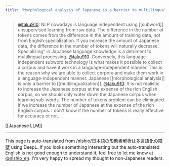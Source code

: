 ```yaml
---
title: "Morphological analysis of Japanese is a barrier to multilingualization"
---
```


> [@taku910](https://twitter.com/taku910/status/1660845546553180163?s=20): NLP nowadays is language independent using [[subword]] unsupervised learning from raw data. The difference in the number of tokens comes from the difference in the amount of training data, not from English specialization. If you increase the amount of Japanese data, the difference in the number of tokens will naturally decrease. Specializing" in Japanese language knowledge is a detriment to multilingual processing.
> [@taku910](https://twitter.com/taku910/status/1660847558338523137?s=20): Conversely, this language-independent subword technology is what makes it possible to collect a corpus and have it work in a language-independent manner. This is the reason why we are able to collect corpora and make them work in a language-independent manner. Japanese [[morphological analysis]] is only a barrier to [[multilingualization]].
> [@taku910](https://twitter.com/taku910/status/1660857987815055362?s=20): It is not realistic to increase the Japanese corpus at the expense of the rich English corpus, so we should only water down the Japanese corpus when learning sub-words. The number of tokens problem can be eliminated if we increase the number of Japanese at the expense of the rich English corpus. I don't know if the number of tokens is really effective for accuracy or not.

[[Japanese LLM]]

---
This page is auto-translated from [/nishio/日本語の形態素解析は多言語化の障壁](https://scrapbox.io/nishio/日本語の形態素解析は多言語化の障壁) using DeepL. If you looks something interesting but the auto-translated English is not good enough to understand it, feel free to let me know at [@nishio_en](https://twitter.com/nishio_en). I'm very happy to spread my thought to non-Japanese readers.